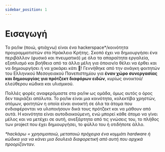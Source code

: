 ```yaml
---
sidebar_position: 1
---
```


# Εισαγωγή

Το po/iw (ποιώ, φτιάχνω) είναι ένα hackerspace*/κοινότητα προγραμματιστών στο Ηράκλειο Κρήτης. Σκοπό έχει να δημιουργήσει ένα περιβάλλον (φυσικό και πνευματικό) με όλα τα απαραίτητα εργαλεία, εξοπλισμό και βοήθεια από τα άλλα μέλη για όποιον/α θέλει να έρθει και να δημιουργήσει ή να χακάρει κάτι 👾! Γεννήθηκε από την ανάγκη  φοιτητών του Ελληνικού Μεσογειακού Πανεπιστημίου για **έναν χώρο συνεργασίας και δημιουργίας για πρότζεκτ διαφόρων ειδών**, κυρίως ανοικτού/ελεύθερου κώδικα και υλισμικού.

Πολλές φορές αναφερόμαστε στο po/iw ως ομάδα, όμως αυτός ο όρος δεν ταιριάζει απόλυτα. Το po/iw είναι μια κοινότητα, κολεκτίβα χρηστών, ατόμων, φοιτητών η οποία είναι ανοικτή σε όλα τα άτομα που ενδιαφέρονται να υλοποιήσουν δικά τους πρότζεκτ και να μάθουν από αυτά. Η κοινότητα είναι αυτοδιοικούμενη, ενώ μπορεί κάθε άτομο να γίνει μέλος και να μετέχει σε αυτή, ανεξάρτητα από τις γνώσεις του, το πλήθος των project που έχει δημιουργήσει, το φύλλο του ή οτιδήποτε άλλο.

*\*hackάρω = χρησιμοποιώ, μεταποιώ πρόχειρα ένα κομμάτι hardware ή κώδικα για να κάνει μια δουλειά *διαφορετική* από αυτή που αρχικά προορίζονταν.*